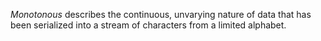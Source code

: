 _Monotonous_ describes the continuous, unvarying nature of data that has been
serialized into a stream of characters from a limited alphabet.
